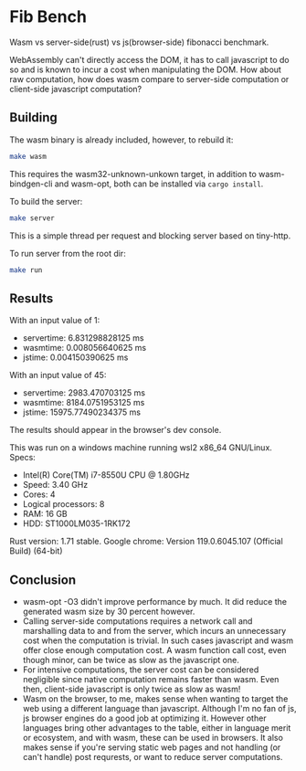 # Fib Bench

Wasm vs server-side(rust) vs js(browser-side) fibonacci benchmark.

WebAssembly can't directly access the DOM, it has to call javascript to do so and is known to incur a cost when manipulating the DOM. How about raw computation, how does wasm compare to server-side computation or client-side javascript computation?

## Building

The wasm binary is already included, however, to rebuild it:
```bash
make wasm
```
This requires the wasm32-unknown-unkown target, in addition to wasm-bindgen-cli and wasm-opt, both can be installed via `cargo install`.

To build the server:
```bash
make server
```
This is a simple thread per request and blocking server based on tiny-http.

To run server from the root dir:
```bash
make run
```

## Results
With an input value of 1:
- servertime: 6.831298828125 ms
- wasmtime: 0.008056640625 ms
- jstime: 0.004150390625 ms

With an input value of 45:
- servertime: 2983.470703125 ms
- wasmtime: 8184.0751953125 ms
- jstime: 15975.77490234375 ms

The results should appear in the browser's dev console. 

This was run on a windows machine running wsl2 x86_64 GNU/Linux.
Specs:
- Intel(R) Core(TM) i7-8550U CPU @ 1.80GHz
- Speed: 3.40 GHz
- Cores: 4
- Logical processors: 8
- RAM: 16 GB
- HDD: ST1000LM035-1RK172

Rust version: 1.71 stable.
Google chrome: Version 119.0.6045.107 (Official Build) (64-bit)

## Conclusion
- wasm-opt -O3 didn't improve performance by much. It did reduce the generated wasm size by 30 percent however.
- Calling server-side computations requires a network call and marshalling data to and from the server, which incurs an unnecessary cost when the computation is trivial. In such cases javascript and wasm offer close enough computation cost. A wasm function call cost, even though minor, can be twice as slow as the javascript one.
- For intensive computations, the server cost can be considered negligible since native computation remains faster than wasm. Even then, client-side javascript is only twice as slow as wasm!
- Wasm on the browser, to me, makes sense when wanting to target the web using a different language than javascript. Although I'm no fan of js, js browser engines do a good job at optimizing it. However other languages bring other advantages to the table, either in language merit or ecosystem, and with wasm, these can be used in browsers. It also makes sense if you're serving static web pages and not handling (or can't handle) post requrests, or want to reduce server computations.